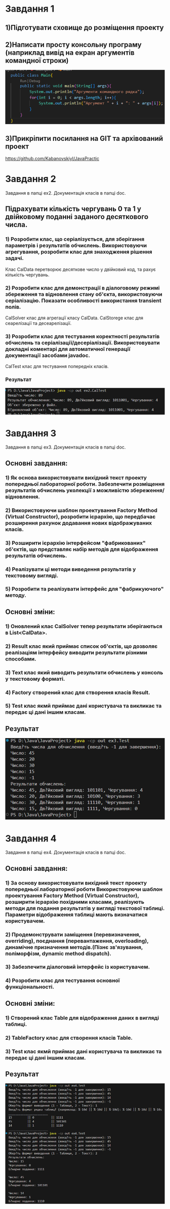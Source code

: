 # Завдання 1

## 1)Підготувати сховище до розміщення проекту
## 2)Написати просту консольну програму (наприклад вивід на екран аргументів командної строки)

![code](image/Main.png)
</br>

## 3)Прикріпити посилання на GIT та архівований проект
https://github.com/KabanovskiyI/JavaPractic

# Завдання 2
Завдання в папці ex2. Документація класів в папці doc.
## Підрахувати кількість чергувань 0 та 1 у двійковому поданні заданого десяткового числа.

### 1) Розробити клас, що серіалізується, для зберігання параметрів і результатів обчислень. Використовуючи агрегування, розробити клас для знаходження рішення задачі. 
Клас CalData перетворює десяткове число у двійковий код, та рахує кількість чергувань.
### 2) Розробити клас для демонстрації в діалоговому режимі збереження та відновлення стану об'єкта, використовуючи серіалізацію. Показати особливості використання transient полів. 
CalSolver клас для агрегації класу CalData. CalStorege клас для сеарелізації та десеарелізації.
### 3) Розробити клас для тестування коректності результатів обчислень та серіалізації/десеріалізації. Використовувати докладні коментарі для автоматичної генерації документації засобами javadoc.
CalTest клас для тестування попередніх класів.
### Результат
![code](image/CalTest.png)

# Завдання 3
Завдання в папці ex3. Документація класів в папці doc.
## Основні завдання:
### 1) Як основа використовувати вихідний текст проекту попередньої лабораторної роботи. Забезпечити розміщення результатів обчислень уколекції з можливістю збереження/відновлення.
### 2) Використовуючи шаблон проектування Factory Method (Virtual Constructor), розробити ієрархію, що передбачає розширення рахунок додавання нових відображуваних класів.
### 3) Розширити ієрархію інтерфейсом "фабрикованих" об'єктів, що представляє набір методів для відображення результатів обчислень.
### 4) Реалізувати ці методи виведення результатів у текстовому вигляді.
### 5) Розробити та реалізувати інтерфейс для "фабрикуючого" методу.
## Основні зміни:
### 1) Оновлений клас CalSolver тепер результати зберігаються в List\<CalData\>.
### 2) Result клас який приймає список об'єктів, що дозволяє реалізаціям інтерфейсу виводити результати різними способами.
### 3) Text клас який виводить результати обчислень у консоль у текстовому форматі.
### 4) Factory створений клас для створення класів Result.
### 5) Test клас якмй приймає дані користувача та викликає та передає ці дані іншим класам.
## Результат
![code](image/TestEx3.png)

# Завдання 4
Завдання в папці ex4. Документація класів в папці doc.
## Основні завдання:
### 1) За основу використовувати вихідний текст проекту попередньої лабораторної роботи Використовуючи шаблон проектування Factory Method (Virtual Constructor), розширити ієрархію похідними класами, реалізують методи для подання результатів у вигляді текстової таблиці. Параметри відображення таблиці мають визначатися користувачем.
### 2) Продемонструвати заміщення (перевизначення, overriding), поєднання (перевантаження, overloading), динамічне призначення методів.(Пізнє зв'язування, поліморфізм, dynamic method dispatch).
### 3) Забезпечити діалоговий інтерфейс із користувачем.
### 4) Розробити клас для тестування основної функціональності.
## Основні зміни:
### 1) Створений клас Table для відображення даних в вигляді таблиці.
### 2) TableFactory клас для створення класів Table.
### 3) Test клас якмй приймає дані користувача та викликає та передає ці дані іншим класам.
## Результат
![code](image/TestEx4.png)